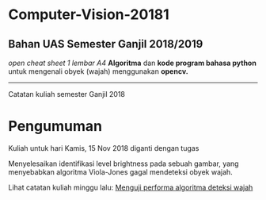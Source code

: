# Computer-Vision-20181

## Bahan UAS Semester Ganjil 2018/2019

_open cheat sheet 1 lembar A4_
**Algoritma** dan **kode program bahasa python** untuk mengenali obyek (wajah) menggunakan **opencv.**


---------------------------------------------------------------

Catatan kuliah semester Ganjil 2018

# Pengumuman

Kuliah untuk hari Kamis, 15 Nov 2018 diganti dengan tugas

Menyelesaikan identifikasi level brightness pada sebuah gambar, yang menyebabkan algoritma Viola-Jones gagal mendeteksi obyek wajah.


Lihat catatan kuliah minggu lalu:
[Menguji performa algoritma deteksi wajah](https://github.com/bana-handaga/Computer-Vision-20181/blob/master/Performance%20Testing.pdf)
